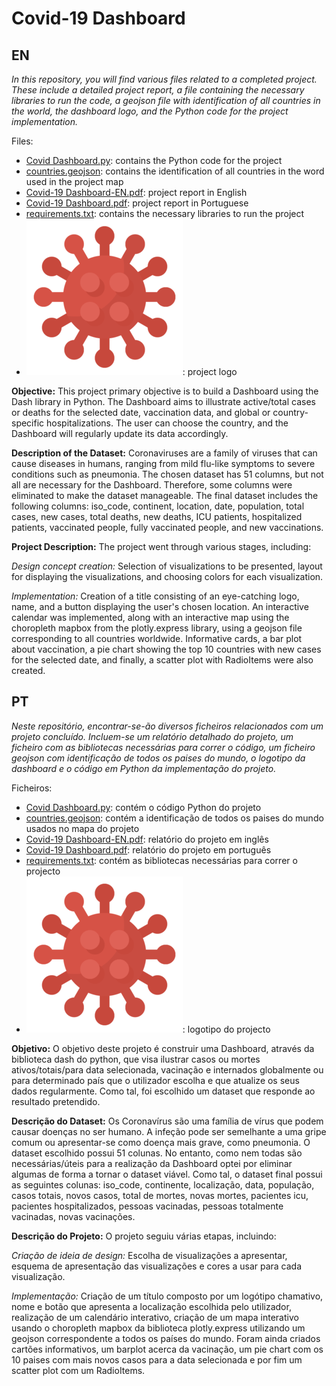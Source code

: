 # Covid-19 Dashboard

## EN
_In this repository, you will find various files related to a completed project. These include a detailed project report, a file containing the necessary libraries to run the code, a geojson file with identification of all countries in the world, the dashboard logo, and the Python code for the project implementation._

Files:
* [Covid Dashboard.py](<Covid Dashboard.py>): contains the Python code for the project
* [countries.geojson](countries.geojson): contains the identification of all countries in the word used in the project map
* [Covid-19 Dashboard-EN.pdf](<Covid-19 Dashboard-EN.pdf>): project report in English
* [Covid-19 Dashboard.pdf](<Covid-19 Dashboard.pdf>): project report in Portuguese
* [requirements.txt](requirements.txt): contains the necessary libraries to run the project
* ![logo_covid.png](assets/logo_covid.png): project logo

  
**Objective:**
This project primary objective is to build a Dashboard using the Dash library in Python. The Dashboard aims to illustrate active/total cases or deaths for the selected date, vaccination data, and global or country-specific hospitalizations. The user can choose the country, and the Dashboard will regularly update its data accordingly.

**Description of the Dataset:**
Coronaviruses are a family of viruses that can cause diseases in humans, ranging from mild flu-like symptoms to severe conditions such as pneumonia. The chosen dataset has 51 columns, but not all are necessary for the Dashboard. Therefore, some columns were eliminated to make the dataset manageable. The final dataset includes the following columns: iso_code, continent, location, date, population, total cases, new cases, total deaths, new deaths, ICU patients, hospitalized patients, vaccinated people, fully vaccinated people, and new vaccinations.

**Project Description:**
The project went through various stages, including:

_Design concept creation:_ Selection of visualizations to be presented, layout for displaying the visualizations, and choosing colors for each visualization.

_Implementation:_ Creation of a title consisting of an eye-catching logo, name, and a button displaying the user's chosen location. An interactive calendar was implemented, along with an interactive map using the choropleth mapbox from the plotly.express library, using a geojson file corresponding to all countries worldwide. Informative cards, a bar plot about vaccination, a pie chart showing the top 10 countries with new cases for the selected date, and finally, a scatter plot with RadioItems were also created.

## PT

_Neste repositório, encontrar-se-ão diversos ficheiros relacionados com um projeto concluído. Incluem-se um relatório detalhado do projeto, um ficheiro com as bibliotecas necessárias para correr o código, um ficheiro geojson com identificação de todos os paises do mundo, o logotipo da dashboard e o código em Python da implementação do projeto._

Ficheiros:
* [Covid Dashboard.py](<Covid Dashboard.py>): contém o código Python do projeto
* [countries.geojson](countries.geojson): contém a identificação de todos os paises do mundo usados no mapa do projeto
* [Covid-19 Dashboard-EN.pdf](<Covid-19 Dashboard-EN.pdf>): relatório do projeto em inglês
* [Covid-19 Dashboard.pdf](<Covid-19 Dashboard.pdf>): relatório do projeto em português
* [requirements.txt](requirements.txt): contém as bibliotecas necessárias para correr o projecto
* ![logo_covid.png](assets/logo_covid.png): logotipo do projecto

**Objetivo:**
O objetivo deste projeto é construir uma Dashboard, através da biblioteca dash do python, que visa ilustrar casos ou mortes ativos/totais/para data selecionada, vacinação e internados globalmente ou para determinado país que o utilizador escolha e que atualize os seus dados regularmente.
Como tal, foi escolhido um dataset que responde ao resultado pretendido.

**Descrição do Dataset:**
Os Coronavírus são uma família de vírus que podem causar doenças no ser humano. A infeção pode ser semelhante a uma gripe comum ou apresentar-se como doença mais grave, como pneumonia.
O dataset escolhido possui 51 colunas. No entanto, como nem todas são necessárias/úteis para a realização da Dashboard optei por eliminar algumas de forma a tornar o dataset viável. Como tal, o dataset final possui as seguintes colunas: iso_code, continente, localização, data, população, casos totais, novos casos, total de mortes, novas mortes, pacientes icu, pacientes hospitalizados, pessoas vacinadas, pessoas totalmente vacinadas, novas vacinações. 

**Descrição do Projeto:**
O projeto seguiu várias etapas, incluindo:

_Criação de ideia de design:_ Escolha de visualizações a apresentar, esquema de apresentação das visualizações e cores a usar para cada visualização.

_Implementação:_ Criação de um título composto por um logótipo chamativo, nome e botão que apresenta a localização escolhida pelo utilizador, realização de um calendário interativo, criação de um mapa interativo usando o choropleth mapbox da biblioteca plotly.express utilizando um geojson correspondente a todos os países do mundo. Foram ainda criados cartões informativos, um barplot acerca da vacinação, um pie chart com os 10 paises com mais novos casos para a data selecionada e por fim um scatter plot com um RadioItems.
